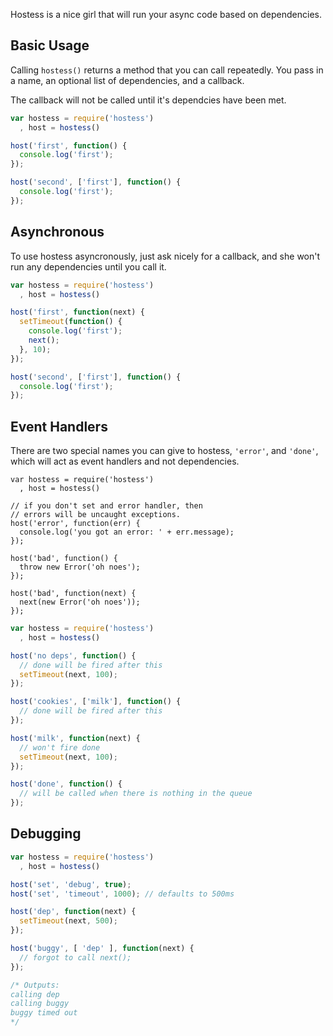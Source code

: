 Hostess is a nice girl that will run your async code based on
dependencies. 

## Basic Usage

Calling `hostess()` returns a method that you can call repeatedly.
You pass in a name, an optional list of dependencies, and a callback.

The callback will not be called until it's dependcies have been met.

```javascript
var hostess = require('hostess')
  , host = hostess()

host('first', function() {
  console.log('first');
});

host('second', ['first'], function() {
  console.log('first');
});
```

## Asynchronous

To use hostess asyncronously, just ask nicely for a callback, and she
won't run any dependencies until you call it.

```javascript
var hostess = require('hostess')
  , host = hostess()

host('first', function(next) {
  setTimeout(function() {
    console.log('first');
    next();
  }, 10);
});

host('second', ['first'], function() {
  console.log('first');
});
```

## Event Handlers

There are two special names you can give to hostess, `'error'`, and
`'done'`, which will act as event handlers and not dependencies.

```javscript
var hostess = require('hostess')
  , host = hostess()

// if you don't set and error handler, then
// errors will be uncaught exceptions.
host('error', function(err) {
  console.log('you got an error: ' + err.message);
});

host('bad', function() {
  throw new Error('oh noes');
});

host('bad', function(next) {
  next(new Error('oh noes'));
});
```

```javascript
var hostess = require('hostess')
  , host = hostess()

host('no deps', function() {
  // done will be fired after this
  setTimeout(next, 100);
});

host('cookies', ['milk'], function() {
  // done will be fired after this
});

host('milk', function(next) {
  // won't fire done
  setTimeout(next, 100);
});

host('done', function() {
  // will be called when there is nothing in the queue
});
```

## Debugging

```javascript
var hostess = require('hostess')
  , host = hostess()

host('set', 'debug', true);
host('set', 'timeout', 1000); // defaults to 500ms

host('dep', function(next) {
  setTimeout(next, 500);
});

host('buggy', [ 'dep' ], function(next) {
  // forgot to call next();
});

/* Outputs:
calling dep
calling buggy
buggy timed out
*/
```
